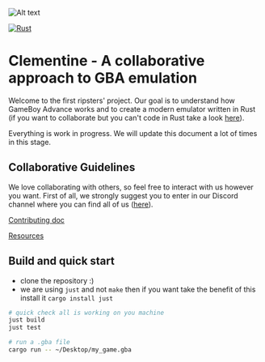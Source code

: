
![Alt text](img/clementine_logo_200px.png?raw=true "Clementine_logo")

[![Rust](https://github.com/RIP-Comm/clementine/actions/workflows/rust.yml/badge.svg)](https://github.com/RIP-Comm/clementine/actions/workflows/rust.yml)

# Clementine - A collaborative approach to GBA emulation

Welcome to the first ripsters' project. Our goal is to understand how GameBoy Advance works and to create a modern emulator written in Rust (if you want to collaborate but you can't code in Rust take a look [here](https://doc.rust-lang.org/book/)).

Everything is work in progress. We will update this document a lot of times in this stage.


## Collaborative Guidelines

We love collaborating with others, so feel free to interact with us however you want. First of all, we strongly suggest you to enter in our Discord channel where you can find all of us ([here](https://discord.com/channels/919139369774891088/1013367016666714112)). 

[Contributing doc](./CONTRIBUTING.md)

[Resources](https://github.com/RIP-Comm/clementine/wiki/Resources)

## Build and quick start

- clone the repository :)
- we are using `just` and not `make` then if you want take the benefit of this install it `cargo install just`

```bash
# quick check all is working on you machine
just build
just test

# run a .gba file
cargo run -- ~/Desktop/my_game.gba
```
